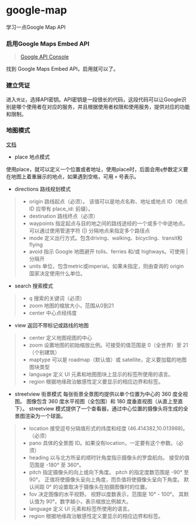 # google-map
学习一点Google Map API

### 启用Google Maps Embed API
> [Google API Console](https://console.developers.google.com/apis/library)

找到 Google Maps Embed API，启用就可以了。

### 建立凭证
进入`凭证`，选择API密钥。API密钥是一段很长的代码，这段代码可以让Google识别是哪个使用者在对应的服务，并且根据使用者权限和使用服务，提供对应的功能和限制。


### 地图模式
[文档](https://developers.google.com/maps/documentation/embed/guide)
- place 地点模式

使用place，就可以定义一个位置或者地址，使用place时，后面会用`q`参数定义要在地图上着重展示的地点，如果遇到空格，可用 `+` 号表示。 


- directions 路线规划模式

> - origin 路线起点（必须）。 该值可以是地点名称、地址或地点 ID（地点 ID 应带有 place_id: 前缀）。
> - destination 路线终点（必须）
> - waypoints 指定起点与目的地之间的路线途经的一个或多个中途地点。可以通过使用管道字符 (|) 分隔地点来指定多个路径点
> - mode 定义出行方式。包含driving、walking、bicycling、transit和flying
> - avoid 指示 Google 地图避开 tolls、ferries 和/或 highways。可使用 | 分隔开
> - units 单位，包含metric或imperial。如果未指定，则由查询的 origin 国家决定使用什么单位。

- search 搜索模式
> - q 搜索的关键词（必须）
> - zoom 地图的缩放大小，范围从0到21
> - center 中心点经纬度

- view 返回不带标记或路线的地图
> - center 定义地图视图的中心
> - zoom 设置地图的初始缩放比例。可接受的值范围是 0（全世界）至 21（个别建筑）
> - maptype 可以是 roadmap（默认值）或 satellite，定义要加载的地图图块类型
> - language 定义 UI 元素和地图图块上显示的标签所使用的语言。
> - region 根据地缘政治敏感性定义要显示的相应边界和标签。

- streetview 街景模式
每张街景全景图均提供以单个位置为中心的 360 度全视图。 图像包含 360 度水平视图（全包围）和 180 度垂直视图（从直上至直下）。 streetview 模式提供了一个查看器，通过中心位置的摄像头将生成的全景图渲染为一个球面。
> - location 接受逗号分隔值形式的纬度和经度 (46.414382,10.013988)。（必须）
> - pano 具体的全景图 ID。如果没有location，一定要有这个参数。（必须）
> - heading 以与北方所呈的顺时针角度指示摄像头的罗盘航向。 接受的值范围是 -180° 至 360°。
> - pitch 指定摄像头的向上或向下角度。 pitch 的指定度数范围是 -90° 至 90°。 正值将使摄像头呈向上角度，而负值将使摄像头呈向下角度。 默认间距 0° 的设置取决于摄像头在拍摄图像时的位置。
> - fov 决定图像的水平视野。 视野以度数表示，范围是 10° - 100°。 其默认值为 90°。数字越小，表示缩放比例越大。
> - language 定义 UI 元素和标签所使用的语言。
> - region 根据地缘政治敏感性定义要显示的相应边界和标签。
